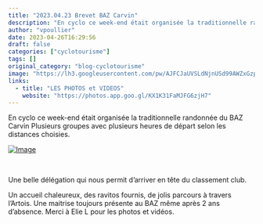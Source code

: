 ```yaml
---
title: "2023.04.23 Brevet BAZ Carvin"
description: "En cyclo ce week-end était organisée la traditionnelle randonnée du BAZ Carvin Plusieurs groupes avec plusieurs heures de départ selon les distances choisies."
author: "vpoullier"
date: 2023-04-26T16:29:56
draft: false
categories: ["cyclotourisme"]
tags: []
original_category: "blog-cyclotourisme"
image: "https://lh3.googleusercontent.com/pw/AJFCJaUVSLdNjnUSd99AWZxGzpmF9A0fIAovSIiRBbHlSilf60rgA0Iqk2GHyA74IOPGJqOa_Q2Ra_eM_xiEO1LpqhDCz_lCWAsJ18e2o2kM9TQCg98M09i5tRp9BQbdrb2EaUCfR2YYZBgeNp7XJd_UUFeD2A=w1356-h904-s-no?authuser=0"
links:
  - title: "LES PHOTOS et VIDEOS"
    website: "https://photos.app.goo.gl/KX1K31FaMJFG6zjH7"
---
```


En cyclo ce week-end était organisée la traditionnelle randonnée du BAZ Carvin Plusieurs groupes avec plusieurs heures de départ selon les distances choisies.

<!--more-->

[![Image](https://lh3.googleusercontent.com/pw/AJFCJaUVSLdNjnUSd99AWZxGzpmF9A0fIAovSIiRBbHlSilf60rgA0Iqk2GHyA74IOPGJqOa_Q2Ra_eM_xiEO1LpqhDCz_lCWAsJ18e2o2kM9TQCg98M09i5tRp9BQbdrb2EaUCfR2YYZBgeNp7XJd_UUFeD2A=w1356-h904-s-no?authuser=0)](https://lh3.googleusercontent.com/pw/AJFCJaUVSLdNjnUSd99AWZxGzpmF9A0fIAovSIiRBbHlSilf60rgA0Iqk2GHyA74IOPGJqOa_Q2Ra_eM_xiEO1LpqhDCz_lCWAsJ18e2o2kM9TQCg98M09i5tRp9BQbdrb2EaUCfR2YYZBgeNp7XJd_UUFeD2A=w1356-h904-s-no?authuser=0)

&nbsp;

Une belle délégation qui nous permit d’arriver en tête du classement club.

Un accueil chaleureux, des ravitos fournis, de jolis parcours à travers l’Artois. Une maitrise toujours présente au BAZ même après 2 ans d’absence. Merci à Elie L pour les photos et vidéos.